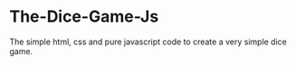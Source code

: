 # The-Dice-Game-Js
The simple html, css and pure javascript code to create a very simple dice game. 
